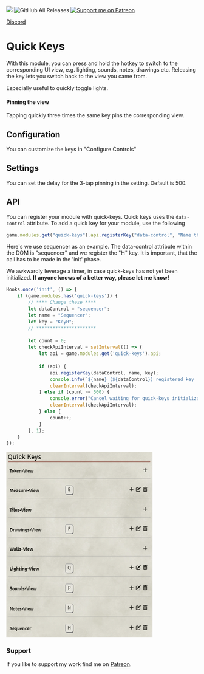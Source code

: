 ![](https://img.shields.io/badge/Foundry-v11-informational) ![GitHub All Releases](https://img.shields.io/github/downloads/Syrious/foundryvtt-quick-keys/total?label=Downloads+latest+release) [![Support me on Patreon](https://img.shields.io/endpoint.svg?url=https%3A%2F%2Fshieldsio-patreon.vercel.app%2Fapi%3Fusername%3DSyriousWorkshop%26type%3Dpatrons&style=flat)](https://patreon.com/SyriousWorkshop)

[Discord](https://discord.gg/VMqndcyUGS)

# Quick Keys
With this module, you can press and hold the hotkey to switch to the corresponding UI view, e.g. lighting, sounds, notes, drawings etc. 
Releasing the key lets you switch back to the view you came from.

Especially useful to quickly toggle lights.

#### Pinning the view
Tapping quickly three times the same key pins the corresponding view.

## Configuration
You can customize the keys in "Configure Controls" 

## Settings
You can set the delay for the 3-tap pinning in the setting. Default is 500.

## API
You can register your module with quick-keys.
Quick keys uses the `data-control` attribute. To add a quick key for your module, use the following
```javascript
game.modules.get("quick-keys").api.registerKey("data-control", "Name that gets displayed in Configure Controls", "The Key");
```

Here's we use sequencer as an example. The data-control attribute within the DOM is "sequencer" and we register the "H" key.
It is important, that the call has to be made in the 'init' phase.

We awkwardly leverage a timer, in case quick-keys has not yet been initialized. __If anyone knows of a better way, please let me know!__

```javascript
Hooks.once('init', () => {
    if (game.modules.has('quick-keys')) {
        // **** Change these ****
        let dataControl = "sequencer";
        let name = "Sequencer";
        let key = "KeyH";
        // **********************

        let count = 0;
        let checkApiInterval = setInterval(() => {
            let api = game.modules.get('quick-keys').api;

            if (api) {
                api.registerKey(dataControl, name, key);
                console.info(`${name} (${dataControl}) registered key '${key}' successfully with quick-keys`);
                clearInterval(checkApiInterval);
            } else if (count >= 500) {
                console.error("Cancel waiting for quick-keys initialization");
                clearInterval(checkApiInterval);
            } else {
                count++;
            }
        }, 1);
    }
});
```

![config.png](assets/config.png)

### Support
If you like to support my work find me on [Patreon](https://www.patreon.com/SyriousWorkshop).
